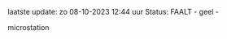 laatste update: 
zo 08-10-2023 12:44   uur 
Status: FAALT - geel - 
<div class="service Y">microstation</div>